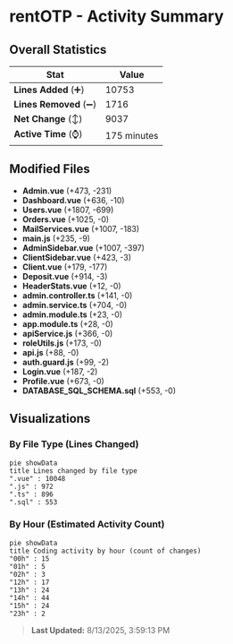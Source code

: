 # rentOTP - Activity Summary 

## Overall Statistics

| Stat                   | Value                                                             |
| ---------------------- | ----------------------------------------------------------------- |
| **Lines Added** (➕)   | 10753                                          |
| **Lines Removed** (➖) | 1716                                        |
| **Net Change** (↕)    | 9037                |
| **Active Time** (⌚)   | 175 minutes |


## Modified Files
- **Admin.vue** (+473, -231)
- **Dashboard.vue** (+636, -10)
- **Users.vue** (+1807, -699)
- **Orders.vue** (+1025, -0)
- **MailServices.vue** (+1007, -183)
- **main.js** (+235, -9)
- **AdminSidebar.vue** (+1007, -397)
- **ClientSidebar.vue** (+423, -3)
- **Client.vue** (+179, -177)
- **Deposit.vue** (+914, -3)
- **HeaderStats.vue** (+12, -0)
- **admin.controller.ts** (+141, -0)
- **admin.service.ts** (+704, -0)
- **admin.module.ts** (+23, -0)
- **app.module.ts** (+28, -0)
- **apiService.js** (+366, -0)
- **roleUtils.js** (+173, -0)
- **api.js** (+88, -0)
- **auth.guard.js** (+99, -2)
- **Login.vue** (+187, -2)
- **Profile.vue** (+673, -0)
- **DATABASE_SQL_SCHEMA.sql** (+553, -0)

## Visualizations

### By File Type (Lines Changed)

```mermaid
pie showData
title Lines changed by file type
".vue" : 10048
".js" : 972
".ts" : 896
".sql" : 553
```

### By Hour (Estimated Activity Count)

```mermaid
pie showData
title Coding activity by hour (count of changes)
"00h" : 15
"01h" : 5
"02h" : 3
"12h" : 17
"13h" : 24
"14h" : 44
"15h" : 24
"23h" : 2
```


> **Last Updated:** 8/13/2025, 3:59:13 PM